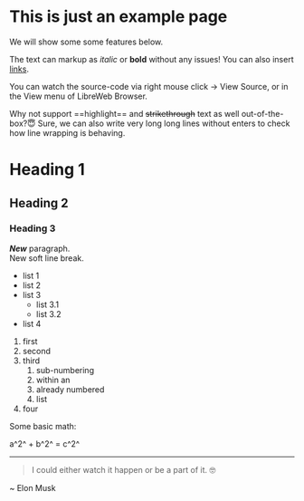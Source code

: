 
# This is just an example page

We will show some some features below.

The text can markup as *italic* or **bold** without any issues! You can also insert [links](ipfs://Qmbc8EFdUDPQmFuAAkKGQv4FgXrDJuUW2p96LQhzXimiDL).

You can watch the source-code via right mouse click -> View Source, or in the View menu of LibreWeb Browser.

Why not support ==highlight== and ~~strikethrough~~ text as well out-of-the-box?😇 Sure, we can also write very long long lines without enters to check how line wrapping is behaving.

# Heading 1

## Heading 2

### Heading 3

***New*** paragraph.  
New soft line break.

* list 1
* list 2
* list 3
  * list 3.1
  * list 3.2
* list 4

1. first
2. second
3. third
    1. sub-numbering
    2. within an
    3. already numbered
    4. list
4. four

Some basic math:

a^2^ + b^2^ = c^2^

----------

> I could either watch it happen or be a part of it. 🤓

 ~ Elon Musk
